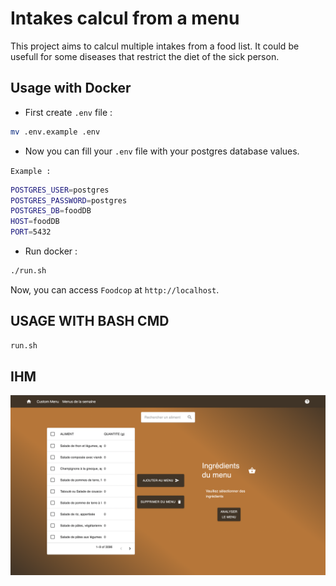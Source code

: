 # Intakes calcul from a menu

This project aims to calcul multiple intakes from a food list.
It could be usefull for some diseases that restrict the diet of the sick person.

## Usage with Docker

- First create `.env` file :

```bash
mv .env.example .env
```

- Now you can fill your `.env` file with your postgres database values.

`Example :`

```bash
POSTGRES_USER=postgres
POSTGRES_PASSWORD=postgres
POSTGRES_DB=foodDB
HOST=foodDB
PORT=5432
```

- Run docker :

```bash
./run.sh
```

Now, you can access `Foodcop` at `http://localhost`.

## USAGE WITH BASH CMD

```bash
run.sh
```

## IHM

[![Watch the video](ihm.png)](./front/public/demo.mov)
